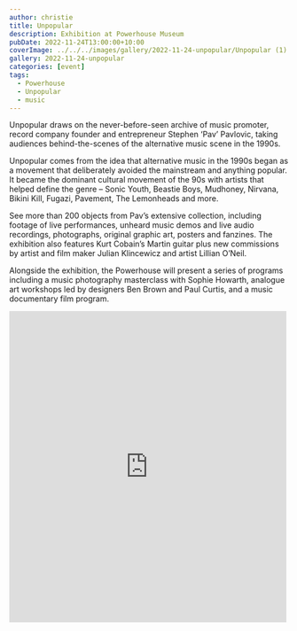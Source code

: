 ```yaml
---
author: christie
title: Unpopular
description: Exhibition at Powerhouse Museum
pubDate: 2022-11-24T13:00:00+10:00
coverImage: ../../../images/gallery/2022-11-24-unpopular/Unpopular (1).jpeg
gallery: 2022-11-24-unpopular
categories: [event]
tags:
  - Powerhouse
  - Unpopular
  - music
---
```


Unpopular draws on the never-before-seen archive of music promoter, record company founder and entrepreneur Stephen ‘Pav’ Pavlovic, taking audiences behind-the-scenes of the alternative music scene in the 1990s.

Unpopular comes from the idea that alternative music in the 1990s began as a movement that deliberately avoided the mainstream and anything popular. It became the dominant cultural movement of the 90s with artists that helped define the genre – Sonic Youth, Beastie Boys, Mudhoney, Nirvana, Bikini Kill, Fugazi, Pavement, The Lemonheads and more.

See more than 200 objects from Pav’s extensive collection, including footage of live performances, unheard music demos and live audio recordings, photographs, original graphic art, posters and fanzines. The exhibition also features Kurt Cobain’s Martin guitar plus new commissions by artist and film maker Julian Klincewicz and artist Lillian O’Neil.

Alongside the exhibition, the Powerhouse will present a series of programs including a music photography masterclass with Sophie Howarth, analogue art workshops led by designers Ben Brown and Paul Curtis, and a music documentary film program.

<iframe src="https://www.facebook.com/plugins/post.php?href=https%3A%2F%2Fwww.facebook.com%2Fchris1.tham%2Fposts%2Fpfbid0vpmkU1cKVdFSaw9NnwzEHeuMjBfkGiuPaFq6NyfoUowDAi3hCdjH6KijAY51HEatl&show_text=true&width=500" width="500" height="562" style="border:none;overflow:hidden" scrolling="no" frameborder="0" allowfullscreen="true" allow="autoplay; clipboard-write; encrypted-media; picture-in-picture; web-share"></iframe>
